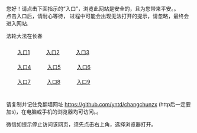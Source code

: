 您好！请点击下面指示的“入口”，浏览此网站是安全的，且为您带来平安。。 <br/>
点击入口后，请耐心等待， 过程中可能会出现无法打开的提示，请忽略，最终会进入网站. </br>

法轮大法在长春<br/>
<div style="padding:10px"><a style="margin:20px" target="_blank" href="https://d153rz9gglupem.cloudfront.net/2Qpsp?jnmmcje" id="ccLink1" rel="nofollow">入口1</a> <a target="_blank" style="margin:20px" href="https://d1eoey77h8zcy4.cloudfront.net/2Qpsp?nhvkzuf" id="ccLink2" rel="nofollow">入口2</a> <a style="margin:20px" target="_blank" href="https://d1fqnn45sum5e2.cloudfront.net/2Qpsp?hkigy" id="ccLink3" rel="nofollow">入口3</a></div>

<div style="padding:10px" ><a style="margin:20px" target="_blank" href="https://d153rz9gglupem.cloudfront.net/2Qpsp?jnmmcje" id="ccLink4" rel="nofollow">入口4</a> <a style="margin:20px" href="https://d1eoey77h8zcy4.cloudfront.net/2Qpsp?nhvkzuf" target="_blank" id="ccLink5" rel="nofollow">入口5</a> <a style="margin:20px" href="https://d1fqnn45sum5e2.cloudfront.net/2Qpsp?hkigy" target="_blank" id="ccLink6" rel="nofollow">入口6</a></div>

<div style="padding:10px"><a style="margin:20px" target="_blank" href="https://d153rz9gglupem.cloudfront.net/2Qpsp?jnmmcje" id="ccLink7" rel="nofollow">入口7</a> <a style="margin:20px" href="https://d1eoey77h8zcy4.cloudfront.net/2Qpsp?nhvkzuf" target="_blank" id="ccLink8" rel="nofollow">入口8</a> <a style="margin:20px" target="_blank" href="https://d1fqnn45sum5e2.cloudfront.net/2Qpsp?hkigy" id="ccLink9" rel="nofollow">入口9</a></div>

<br/>



请复制并记住免翻墙网址 https://github.com/yntd/changchunzx (http后一定要加s)，在电脑或手机的浏览器均可访问。。<br/>

微信如提示停止访问该网页，须先点击右上角，选择浏览器打开。

